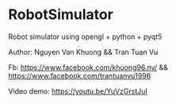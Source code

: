 # RobotSimulator
Robot simulator using opengl + python + pyqt5

Author: Nguyen Van Khuong && Tran Tuan Vu

Fb: https://www.facebook.com/khuong96.nv/ && https://www.facebook.com/trantuanvu1996

Video demo: https://youtu.be/YuVzGrstJuI
